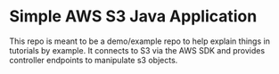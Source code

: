 # Simple AWS S3 Java Application
This repo is meant to be a demo/example repo to help explain things in tutorials by example. It connects to S3 via
the AWS SDK and provides controller endpoints to manipulate s3 objects.